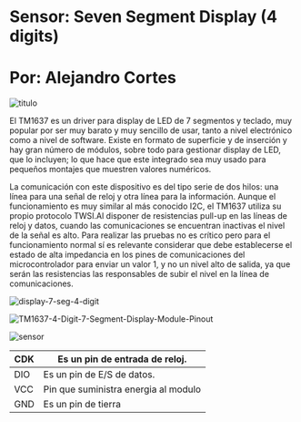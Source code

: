 # Sensor:           Seven Segment Display (4 digits)
# Por: Alejandro Cortes 

![titulo](https://user-images.githubusercontent.com/79546666/191896415-3305c4b0-6f15-4144-84de-de048f99c4d9.png)

El TM1637 es un driver para display de LED de 7 segmentos y teclado, muy popular por ser muy barato y muy sencillo de usar, tanto a nivel electrónico como a nivel de software. Existe en formato de superficie y de inserción y hay gran número de módulos, sobre todo para gestionar display de LED, que lo incluyen; lo que hace que este integrado sea muy usado para pequeños montajes que muestren valores numéricos.

La comunicación con este dispositivo es del tipo serie de dos hilos: una línea para una señal de reloj y otra línea para la información. Aunque el funcionamiento es muy similar al más conocido I2C, el TM1637 utiliza su propio protocolo TWSI.Al disponer de resistencias pull-up en las líneas de reloj y datos, cuando las comunicaciones se encuentran inactivas el nivel de la señal es alto. Para realizar las pruebas no es crítico pero para el funcionamiento normal sí es relevante considerar que debe establecerse el estado de alta impedancia en los pines de comunicaciones del microcontrolador para enviar un valor 1, y no un nivel alto de salida, ya que serán las resistencias las responsables de subir el nivel en la línea de comunicaciones.

![display-7-seg-4-digit](https://user-images.githubusercontent.com/79546666/191896809-ac984ef9-e171-4dac-aaf2-81f790fcf301.jpg)

![TM1637-4-Digit-7-Segment-Display-Module-Pinout](https://user-images.githubusercontent.com/79546666/191896882-9b70b962-07fd-445c-82c0-90b9729c0af6.png)

![sensor](https://user-images.githubusercontent.com/79546666/191898632-ae97015a-0c4e-484f-a7a5-718d84475544.png)


| CDK | Es un pin de entrada de reloj.       |
|-----|--------------------------------------|
| DIO | Es un pin de E/S de datos.           |
| VCC | Pin que suministra energia al modulo |
| GND | Es un pin de tierra                  |
